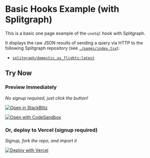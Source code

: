 # Basic Hooks Example (with Splitgraph)

This is a basic one page example of the `useSql` hook with Splitgraph.

It displays the raw JSON results of sending a query via HTTP to the following
Splitgraph repository (see [`./pages/index.tsx`](./pages/index.tsx)):

- [`splitgraph/domestic_us_flights:latest`](https://www.splitgraph.com/splitgraph/domestic_us_flights)

## Try Now

### Preview Immediately

_No signup required, just click the button!_

[![Open in StackBlitz](https://developer.stackblitz.com/img/open_in_stackblitz.svg)](https://stackblitz.com/github/splitgraph/madatdata/tree/main/examples/react-nextjs-basic-hooks?file=pages/index.tsx)

[![Open with CodeSandbox](https://assets.codesandbox.io/github/button-edit-lime.svg)](https://codesandbox.io/p/sandbox/github/splitgraph/madatdata/main/examples/react-nextjs-basic-hooks?file=pages/index.tsx&hardReloadOnChange=true&startScript=dev&node=16&port=3000)

### Or, deploy to Vercel (signup required)

_Signup, fork the repo, and import it_

[![Deploy with Vercel](https://vercel.com/button)](https://vercel.com/new/git/external?repository-url=https://github.com/splitgraph/madatdata/tree/main/examples/react-nextjs-basic-hooks&project-name=madatdata-basic-hooks&repository-name=madatdata-nextjs-basic-hooks)
